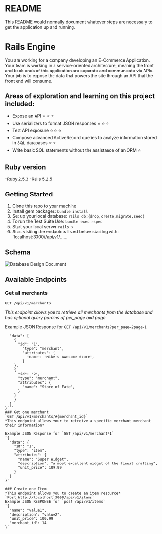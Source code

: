 # README

This README would normally document whatever steps are necessary to get the
application up and running.
# Rails Engine 
You are working for a company developing an E-Commerce Application. Your team is working in a service-oriented architecture, meaning the front and back ends of this application are separate and communicate via APIs. Your job is to expose the data that powers the site through an API that the front end will consume.

## Areas of exploration and learning on this project included:
- Expose an API ⭐ ⭐ ⭐
- Use serializers to format JSON responses ⭐ ⭐ ⭐
- Test API exposure ⭐ ⭐ ⭐
- Compose advanced ActiveRecord queries to analyze information stored in SQL databases ⭐ ⭐
- Write basic SQL statements without the assistance of an ORM ⭐

## Ruby version
-Ruby 2.5.3
-Rails 5.2.5

## Getting Started 
1. Clone this repo to your machine
2. Install gem packages: `bundle install`
3. Set up your local database: `rails db:{drop,create,migrate,seed}`
4. To run the Test Suite Use: `bundle exec rspec` 
5. Start your local server `rails s`
6. Start visiting the endpoints listed below starting with: `localhost:3000//api/v1/......

## Schema 
![Database Design Document](https://i.imgur.com/71d6gUU.png)

## Available Endpoints 
### Get all merchants 
`GET /api/v1/merchants` 

*This endpoint allows you to retrieve all merchants from the database and has optional query params of per_page and page*

Example JSON Response for `GET /api/v1/merchants?per_page=2page=1` 
```{
  "data": [
    {
      "id": "1",
        "type": "merchant",
        "attributes": {
          "name": "Mike's Awesome Store",
        }
    },
    {
      "id": "2",
      "type": "merchant",
      "attributes": {
        "name": "Store of Fate",
      }
    }
    }
  ]
}```
### Get one merchant
`GET /api/v1/merchants/#{merchant_id}` 
*This endpoint allows your to retreive a specific merchant merchant their information*

Example JSON Response for `GET /api/v1/merchant/1` 
`{
  "data": {
    "id": "1",
    "type": "item",
    "attributes": {
      "name": "Super Widget",
      "description": "A most excellent widget of the finest crafting",
      "unit_price": 109.99
    }
  }
}`

### Create one Item
*This endpoint allows you to create an item resource*
`Post http://localhost:3000/api/v1/items`
Example JSON RESPONSE for `post /api/v1/items`
`{
  "name": "value1",
  "description": "value2",
  "unit_price": 100.99,
  "merchant_id": 14
}`
